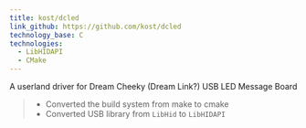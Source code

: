 ```yaml
---
title: kost/dcled
link_github: https://github.com/kost/dcled
technology_base: C
technologies:
  - LibHIDAPI
  - CMake
---
```


A userland driver for Dream Cheeky (Dream Link?) USB LED Message Board

> - Converted the build system from make to cmake
> - Converted USB library from `LibHid` to `LibHIDAPI`
